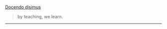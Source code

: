 [Docendo disimus](https://www.latin-is-simple.com/en/analysis/?text=Docendo+disimus)

> by teaching, we learn.

---
